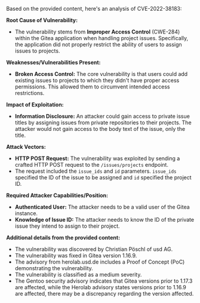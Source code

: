 Based on the provided content, here's an analysis of CVE-2022-38183:

**Root Cause of Vulnerability:**

*   The vulnerability stems from **Improper Access Control** (CWE-284) within the Gitea application when handling project issues. Specifically, the application did not properly restrict the ability of users to assign issues to projects.

**Weaknesses/Vulnerabilities Present:**

*   **Broken Access Control:** The core vulnerability is that users could add existing issues to projects to which they didn't have proper access permissions. This allowed them to circumvent intended access restrictions.

**Impact of Exploitation:**

*   **Information Disclosure:** An attacker could gain access to private issue titles by assigning issues from private repositories to their projects. The attacker would not gain access to the body text of the issue, only the title.

**Attack Vectors:**

*   **HTTP POST Request:** The vulnerability was exploited by sending a crafted HTTP POST request to the `/issues/projects` endpoint.
*   The request included the `issue_ids` and `id` parameters. `issue_ids` specified the ID of the issue to be assigned and `id` specified the project ID.

**Required Attacker Capabilities/Position:**

*   **Authenticated User:** The attacker needs to be a valid user of the Gitea instance.
*   **Knowledge of Issue ID:** The attacker needs to know the ID of the private issue they intend to assign to their project.

**Additional details from the provided content:**

*   The vulnerability was discovered by Christian Pöschl of usd AG.
*   The vulnerability was fixed in Gitea version 1.16.9.
*   The advisory from herolab.usd.de includes a Proof of Concept (PoC) demonstrating the vulnerability.
*   The vulnerability is classified as a medium severity.
*   The Gentoo security advisory indicates that Gitea versions prior to 1.17.3 are affected, while the Herolab advisory states versions prior to 1.16.9 are affected, there may be a discrepancy regarding the version affected.